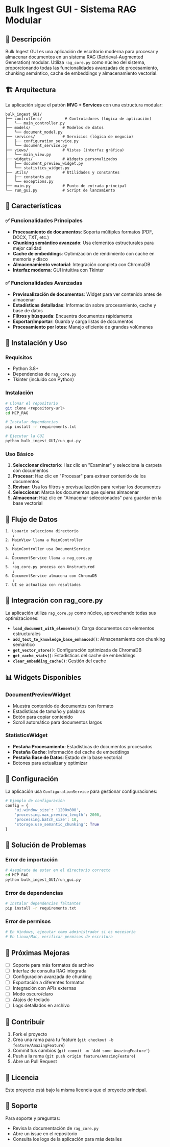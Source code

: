 # Bulk Ingest GUI - Sistema RAG Modular

## 🚀 Descripción

Bulk Ingest GUI es una aplicación de escritorio moderna para procesar y almacenar documentos en un sistema RAG (Retrieval-Augmented Generation) modular. Utiliza `rag_core.py` como núcleo del sistema, proporcionando todas las funcionalidades avanzadas de procesamiento, chunking semántico, cache de embeddings y almacenamiento vectorial.

## 🏗️ Arquitectura

La aplicación sigue el patrón **MVC + Services** con una estructura modular:

```
bulk_ingest_GUI/
├── controllers/          # Controladores (lógica de aplicación)
│   └── main_controller.py
├── models/              # Modelos de datos
│   └── document_model.py
├── services/            # Servicios (lógica de negocio)
│   ├── configuration_service.py
│   └── document_service.py
├── views/               # Vistas (interfaz gráfica)
│   └── main_view.py
├── widgets/             # Widgets personalizados
│   ├── document_preview_widget.py
│   └── statistics_widget.py
├── utils/               # Utilidades y constantes
│   ├── constants.py
│   └── exceptions.py
├── main.py              # Punto de entrada principal
└── run_gui.py           # Script de lanzamiento
```

## 🔧 Características

### ✅ Funcionalidades Principales
- **Procesamiento de documentos**: Soporta múltiples formatos (PDF, DOCX, TXT, etc.)
- **Chunking semántico avanzado**: Usa elementos estructurales para mejor calidad
- **Cache de embeddings**: Optimización de rendimiento con cache en memoria y disco
- **Almacenamiento vectorial**: Integración completa con ChromaDB
- **Interfaz moderna**: GUI intuitiva con Tkinter

### ✅ Funcionalidades Avanzadas
- **Previsualización de documentos**: Widget para ver contenido antes de almacenar
- **Estadísticas detalladas**: Información sobre procesamiento, cache y base de datos
- **Filtros y búsqueda**: Encuentra documentos rápidamente
- **Exportar/Importar**: Guarda y carga listas de documentos
- **Procesamiento por lotes**: Manejo eficiente de grandes volúmenes

## 🚀 Instalación y Uso

### Requisitos
- Python 3.8+
- Dependencias de `rag_core.py`
- Tkinter (incluido con Python)

### Instalación
```bash
# Clonar el repositorio
git clone <repository-url>
cd MCP_RAG

# Instalar dependencias
pip install -r requirements.txt

# Ejecutar la GUI
python bulk_ingest_GUI/run_gui.py
```

### Uso Básico
1. **Seleccionar directorio**: Haz clic en "Examinar" y selecciona la carpeta con documentos
2. **Procesar**: Haz clic en "Procesar" para extraer contenido de los documentos
3. **Revisar**: Usa los filtros y previsualización para revisar los documentos
4. **Seleccionar**: Marca los documentos que quieres almacenar
5. **Almacenar**: Haz clic en "Almacenar seleccionados" para guardar en la base vectorial

## 🔄 Flujo de Datos

```
1. Usuario selecciona directorio
   ↓
2. MainView llama a MainController
   ↓
3. MainController usa DocumentService
   ↓
4. DocumentService llama a rag_core.py
   ↓
5. rag_core.py procesa con Unstructured
   ↓
6. DocumentService almacena con ChromaDB
   ↓
7. UI se actualiza con resultados
```

## 🎯 Integración con rag_core.py

La aplicación utiliza `rag_core.py` como núcleo, aprovechando todas sus optimizaciones:

- **`load_document_with_elements()`**: Carga documentos con elementos estructurales
- **`add_text_to_knowledge_base_enhanced()`**: Almacenamiento con chunking semántico
- **`get_vector_store()`**: Configuración optimizada de ChromaDB
- **`get_cache_stats()`**: Estadísticas del cache de embeddings
- **`clear_embedding_cache()`**: Gestión del cache

## 📊 Widgets Disponibles

### DocumentPreviewWidget
- Muestra contenido de documentos con formato
- Estadísticas de tamaño y palabras
- Botón para copiar contenido
- Scroll automático para documentos largos

### StatisticsWidget
- **Pestaña Procesamiento**: Estadísticas de documentos procesados
- **Pestaña Cache**: Información del cache de embeddings
- **Pestaña Base de Datos**: Estado de la base vectorial
- Botones para actualizar y optimizar

## 🔧 Configuración

La aplicación usa `ConfigurationService` para gestionar configuraciones:

```python
# Ejemplo de configuración
config = {
    'ui.window_size': '1200x800',
    'processing.max_preview_length': 2000,
    'processing.batch_size': 10,
    'storage.use_semantic_chunking': True
}
```

## 🐛 Solución de Problemas

### Error de importación
```bash
# Asegúrate de estar en el directorio correcto
cd MCP_RAG
python bulk_ingest_GUI/run_gui.py
```

### Error de dependencias
```bash
# Instalar dependencias faltantes
pip install -r requirements.txt
```

### Error de permisos
```bash
# En Windows, ejecutar como administrador si es necesario
# En Linux/Mac, verificar permisos de escritura
```

## 🚀 Próximas Mejoras

- [ ] Soporte para más formatos de archivo
- [ ] Interfaz de consulta RAG integrada
- [ ] Configuración avanzada de chunking
- [ ] Exportación a diferentes formatos
- [ ] Integración con APIs externas
- [ ] Modo oscuro/claro
- [ ] Atajos de teclado
- [ ] Logs detallados en archivo

## 📝 Contribuir

1. Fork el proyecto
2. Crea una rama para tu feature (`git checkout -b feature/AmazingFeature`)
3. Commit tus cambios (`git commit -m 'Add some AmazingFeature'`)
4. Push a la rama (`git push origin feature/AmazingFeature`)
5. Abre un Pull Request

## 📄 Licencia

Este proyecto está bajo la misma licencia que el proyecto principal.

## 🤝 Soporte

Para soporte y preguntas:
- Revisa la documentación de `rag_core.py`
- Abre un issue en el repositorio
- Consulta los logs de la aplicación para más detalles 